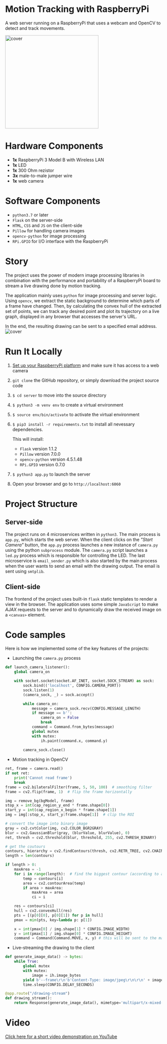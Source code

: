 # Motion Tracking with RaspberryPi
A web server running on a RaspberryPi that uses a webcam and OpenCV to detect and track movements.

<img src="images/cover.jpg" width="300" alt="cover"> 

# Hardware Components
* **1x** RaspberryPi 3 Model B with Wireless LAN
* **1x** LED
* **1x** 300 Ohm rezistor
* **3x** male-to-male jumper wire
* **1x** web camera

# Software Components
* `python3.7` or later
* `Flask` on the server-side
* `HTML`, `CSS` and `JS` on the client-side
* `Pillow` for handling camera images
* `opencv-python` for image processing
* `RPi.GPIO` for I/O interface with the RaspberryPi

# Story
The project uses the power of modern image processing libraries in combination with the performance and portability of a RaspberryPi board to stream a live drawing done by motion tracking. 

The application mainly uses `python` for image processing and server logic. Using `opencv`, we extract the static background to determine which parts of a frame have changed. Then, by calculating the convex hull of the extracted set of points, we can track any desired point and plot its trajectory on a live graph, displayed in any browser that accesses the server's URL. 

In the end, the resulting drawing can be sent to a specified email address.
<img src="images/gui.png" alt="cover"> 

# Run It Locally
1. [Set up your RaspberryPi platform](https://projects.raspberrypi.org/en/projects/raspberry-pi-setting-up) and make sure it has access to a web camera

2. `git clone` the GitHub repository, or simply download the project source code
3. `$ cd server` to move into the source directory
4. `$ python3 -m venv env` to create a virtual environment
5. `$ source env/bin/activate` to activate the virtual environment
6. `$ pip3 install -r requirements.txt` to install all nevessary dependencies.

    This will install:
    * `Flask` version 1.1.2
    * `Pillow` version 7.0.0
    * `opencv-python` version 4.5.1.48
    * `RPi.GPIO` version 0.7.0
7. `$ python3 app.py` to launch the server
8. Open your browser and go to `http://localhost:6060`

# Project Structure

## Server-side
The project runs on 4 microservices written in `python3`. The main process is `app.py`, which starts the web server. When the client clicks on the *"Start Camera"* button, the `app.py` process launches a new instance of `camera.py` using the python `subprocess` module.
The `camera.py` script launches a `led.py` process which is responsible for controlling the LED.
The last microservice is `email_sender.py` which is also started by the main process when the user wants to send an email with the drawing output. The email is sent using `smtplib`.

## Client-side
The frontend of the project uses built-in `flask` static templates to render a view in the browser. The application uses some simple `JavaScript` to make *AJAX* requests to the server and to dynamically draw the received image on a `<canvas>` element.

# Code samples
Here is how we implemented some of the key features of the projects:
* Launching the `camera.py` process
```py
def launch_camera_listener():
    global camera_on

    with socket.socket(socket.AF_INET, socket.SOCK_STREAM) as sock:
        sock.bind(('localhost', CONFIG.CAMERA_PORT))
        sock.listen(1)
        (camera_sock, _) = sock.accept()

        while camera_on:
            message = camera_sock.recv(CONFIG.MESSAGE_LENGTH)
            if message == b'':
                camera_on = False
                break
            command = Command.from_bytes(message)
            global mutex
            with mutex:
                ih.paint(command.x, command.y)
        
        camera_sock.close()
```

* Motion tracking in OpenCV
```py
ret, frame = camera.read()
if not ret:
    print('Cannot read frame')
    break
frame = cv2.bilateralFilter(frame, 5, 50, 100)  # smoothing filter
frame = cv2.flip(frame, 1)  # flip the frame horizontally

img = remove_bg(bgModel, frame)
stop_x = int(cap_region_y_end * frame.shape[0])
start_y = int(cap_region_x_begin * frame.shape[1])
img = img[:stop_x, start_y:frame.shape[1]]  # clip the ROI

# convert the image into binary image
gray = cv2.cvtColor(img, cv2.COLOR_BGR2GRAY)
blur = cv2.GaussianBlur(gray, (blurValue, blurValue), 0)
ret, thresh = cv2.threshold(blur, threshold, 255, cv2.THRESH_BINARY)

# get the coutours
contours, hierarchy = cv2.findContours(thresh, cv2.RETR_TREE, cv2.CHAIN_APPROX_SIMPLE)
length = len(contours)

if length > 0:
    maxArea = -1
    for i in range(length):  # find the biggest contour (according to area)
        temp = contours[i]
        area = cv2.contourArea(temp)
        if area > maxArea:
            maxArea = area
            ci = i

    res = contours[ci]
    hull = cv2.convexHull(res)
    pts = [(p[0][0], p[0][1]) for p in hull]
    pmax = min(pts, key=lambda p: p[1])

    x = int(pmax[0] / img.shape[1] * CONFIG.IMAGE_WIDTH)
    y = int(pmax[1] / img.shape[0] * CONFIG.IMAGE_HEIGHT)
    command = Command(Command.MOVE, x, y) # this will be sent to the main server
```

* Live-streaming the drawing to the client
```py
def generate_image_data() -> bytes:
    while True:
        global mutex
        with mutex:
            image = ih.image_bytes
        yield b'--frame\r\n'b'Content-Type: image/jpeg\r\n\r\n' + image + b'\r\n'
        time.sleep(CONFIG.DELAY_SECONDS)

@app.route("/drawing-stream")
def drawing_stream():
    return Response(generate_image_data(), mimetype='multipart/x-mixed-replace; boundary=frame')
```

# Video
[Click here for a short video demonstration on YouTube](https://www.youtube.com/watch?v=2DBfOlYUDdg)

